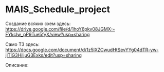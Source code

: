 # MAIS_Schedule_project

Создание всяких схем здесь: https://drive.google.com/file/d/1hoY6pkv08JGMX--FYkcIw_pP9Tue5fyX/view?usp=sharing

Само ТЗ здесь: https://docs.google.com/document/d/1z5lXZCwudHtSevYYg04dTR-yw-jITlG3HiljuG3Exks/edit?usp=sharing

Описание:
